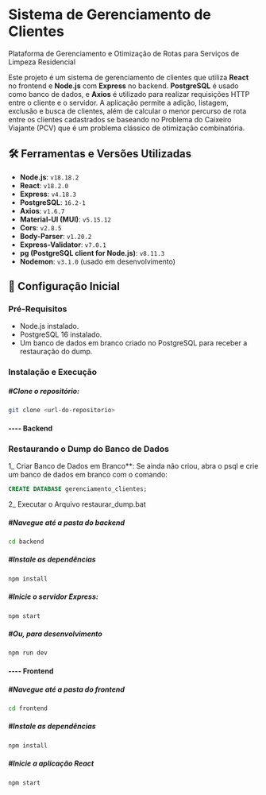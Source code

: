  # Sistema de Gerenciamento de Clientes
 Plataforma de Gerenciamento e Otimização de Rotas para Serviços de Limpeza Residencial
 
Este projeto é um sistema de gerenciamento de clientes que utiliza **React** no frontend e **Node.js** com **Express** no backend. **PostgreSQL** é usado como banco de dados, e **Axios** é utilizado para realizar requisições HTTP entre o cliente e o servidor. A aplicação permite a adição, listagem, exclusão e busca de clientes, além de calcular o menor percurso de rota entre os clientes cadastrados se baseando no Problema do Caixeiro Viajante (PCV) que é um problema clássico de otimização combinatória.

## 🛠 Ferramentas e Versões Utilizadas

- **Node.js**: `v18.18.2`
- **React**: `v18.2.0`
- **Express**: `v4.18.3`
- **PostgreSQL**: `16.2-1`
- **Axios**: `v1.6.7`
- **Material-UI (MUI)**: `v5.15.12`
- **Cors**: `v2.8.5`
- **Body-Parser**: `v1.20.2`
- **Express-Validator**: `v7.0.1`
- **pg (PostgreSQL client for Node.js)**: `v8.11.3`
- **Nodemon**: `v3.1.0` (usado em desenvolvimento)

## 🚀 Configuração Inicial

### Pré-Requisitos

- Node.js instalado.
- PostgreSQL 16 instalado.
- Um banco de dados em branco criado no PostgreSQL para receber a restauração do dump.

### Instalação e Execução

##### #Clone o repositório:
```bash
git clone <url-do-repositorio>
```

#### ---- Backend

### Restaurando o Dump do Banco de Dados

1_ Criar Banco de Dados em Branco**: Se ainda não criou, abra o psql e crie um banco de dados em branco com o comando:
   ```sql
   CREATE DATABASE gerenciamento_clientes;
   ```

2_ Executar o Arquivo restaurar_dump.bat


##### #Navegue até a pasta do backend
```bash
cd backend
```


##### #Instale as dependências
```bash
npm install
```

##### #Inicie o servidor Express:
```bash
npm start
```
##### #Ou, para desenvolvimento
```bash
npm run dev
```

#### ---- Frontend

##### #Navegue até a pasta do frontend
```bash
cd frontend
```

##### #Instale as dependências
```bash
npm install
```

##### #Inicie a aplicação React
```bash
npm start
```



